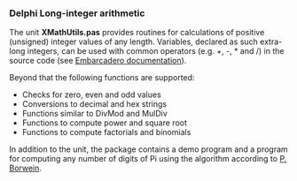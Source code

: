 ### Delphi Long-integer arithmetic

The unit **XMathUtils.pas** provides routines for calculations of positive 
(unsigned) integer values of any length. Variables, declared as such 
extra-long integers, can be used with common operators (e.g. +, -, * and /) in 
the source code \(see 
[Embarcadero documentation](http://docwiki.embarcadero.com/RADStudio/Tokyo/en/Operator_Overloading_(Delphi))\). 

Beyond that the following functions are supported:

- Checks for zero, even and odd values
- Conversions to decimal and hex strings
- Functions similar to DivMod and MulDiv
- Functions to compute power and square root
- Functions to compute factorials and binomials

In addition to the unit, the package contains a demo program and a program 
for computing any number of digits of Pi using the algorithm according 
to [P. Borwein](http://www.cecm.sfu.ca/personal/pborwein).
